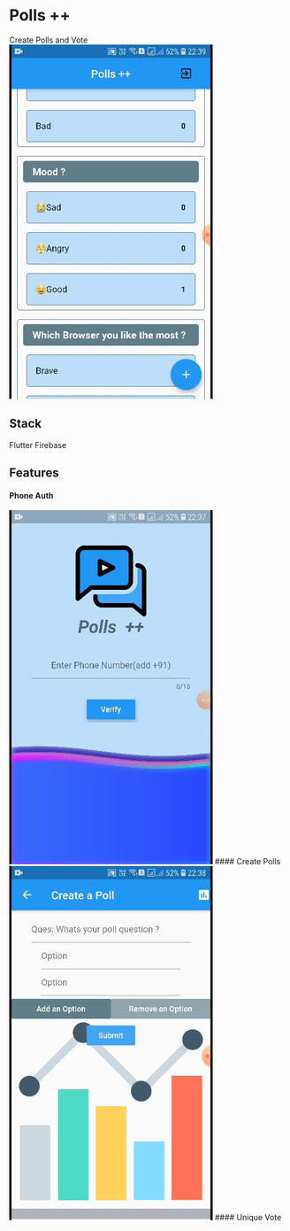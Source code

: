 # Polls ++
Create Polls and Vote
<img src="test/PollDisplay.jpg">
## Stack
Flutter
Firebase
## Features
#### Phone Auth
<img src="test/LoginScreen.jpg">
#### Create Polls
<img src="test/CreatePoll.jpg">
#### Unique Vote
